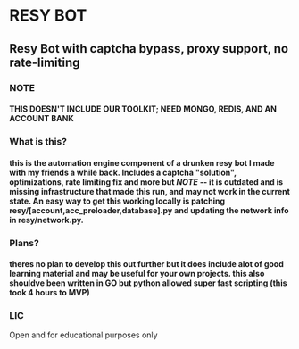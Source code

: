 # RESY BOT

## Resy Bot with captcha bypass, proxy support, no rate-limiting

### NOTE

#### THIS DOESN'T INCLUDE OUR TOOLKIT; NEED MONGO, REDIS, AND AN ACCOUNT BANK

### What is this?
#### this is the automation engine component of a drunken resy bot I made with my friends a while back. Includes a captcha "solution", optimizations, rate limiting fix and more but *NOTE* -- it is outdated and is missing infrastructure that made this run, and may not work in the current state. An easy way to get this working locally is patching resy/[account,acc_preloader,database].py and updating the network info in resy/network.py. 

### Plans?
#### theres no plan to develop this out further but it does include alot of good learning material and may be useful for your own projects. this also shouldve been written in GO but python allowed super fast scripting (this took 4 hours to MVP)

### LIC

Open and for educational purposes only

